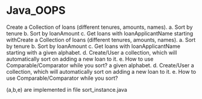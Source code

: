 # Java_OOPS
Create a Collection of loans (different tenures, amounts, names).
a. Sort by tenure
b. Sort by loanAmount
c. Get loans with loanApplicantName starting withCreate a Collection of loans (different tenures, amounts, names).
a. Sort by tenure
b. Sort by loanAmount
c. Get loans with loanApplicantName starting with a given alphabet.
d. Create/User a collection, which will automatically sort on adding a new loan to it.
e. How to use Comparable/Comparator while you sort? a given alphabet.
d. Create/User a collection, which will automatically sort on adding a new loan to it.
e. How to use Comparable/Comparator while you sort?

(a,b,e) are implemented in file sort_instance.java
